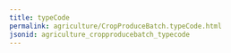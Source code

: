 ```yaml
---
title: typeCode
permalink: agriculture/CropProduceBatch.typeCode.html
jsonid: agriculture_cropproducebatch_typecode
---
```

